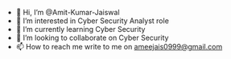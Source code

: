 - 👋 Hi, I’m @Amit-Kumar-Jaiswal
- 👀 I’m interested in Cyber Security Analyst role
- 🌱 I’m currently learning Cyber Security
- 💞️ I’m looking to collaborate on Cyber Security
- 📫 How to reach me write to me on ameejais0999@gmail.com

<!---
Amit-Kumar-Jaiswal/Amit-Kumar-Jaiswal is a ✨ special ✨ repository because its `README.md` (this file) appears on your GitHub profile.
You can click the Preview link to take a look at your changes.
--->
